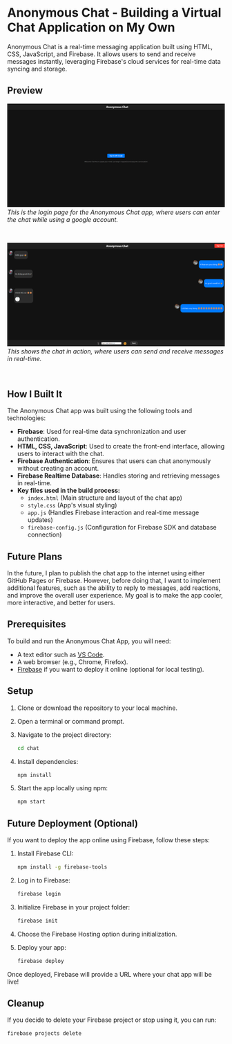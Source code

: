 # Anonymous Chat - Building a Virtual Chat Application on My Own

Anonymous Chat is a real-time messaging application built using HTML, CSS, JavaScript, and Firebase. It allows users to send and receive messages instantly, leveraging Firebase's cloud services for real-time data syncing and storage.

## Preview

![Anonymous Chat Login](login.png)
*This is the login page for the Anonymous Chat app, where users can enter the chat while using a google account.*

<br>

![Anonymous Chat Running](running.png)
*This shows the chat in action, where users can send and receive messages in real-time.*

<br>

## How I Built It

The Anonymous Chat app was built using the following tools and technologies:
- **Firebase**: Used for real-time data synchronization and user authentication.
- **HTML, CSS, JavaScript**: Used to create the front-end interface, allowing users to interact with the chat.
- **Firebase Authentication**: Ensures that users can chat anonymously without creating an account.
- **Firebase Realtime Database**: Handles storing and retrieving messages in real-time.
- **Key files used in the build process:**
  - `index.html` (Main structure and layout of the chat app)
  - `style.css` (App's visual styling)
  - `app.js` (Handles Firebase interaction and real-time message updates)
  - `firebase-config.js` (Configuration for Firebase SDK and database connection)

## Future Plans

In the future, I plan to publish the chat app to the internet using either GitHub Pages or Firebase. However, before doing that, I want to implement additional features, such as the ability to reply to messages, add reactions, and improve the overall user experience. My goal is to make the app cooler, more interactive, and better for users.

## Prerequisites

To build and run the Anonymous Chat App, you will need:

- A text editor such as [VS Code](https://code.visualstudio.com/).
- A web browser (e.g., Chrome, Firefox).
- [Firebase](https://firebase.google.com/) if you want to deploy it online (optional for local testing).

## Setup

1. Clone or download the repository to your local machine.
2. Open a terminal or command prompt.
3. Navigate to the project directory:
   ```sh
   cd chat
   ```
   
4. Install dependencies:
   ```sh
   npm install
   ```

5. Start the app locally using npm:
   ```sh
   npm start
   ```

## Future Deployment (Optional)

If you want to deploy the app online using Firebase, follow these steps:

1. Install Firebase CLI:
    ```sh
    npm install -g firebase-tools
    ```

2. Log in to Firebase:
    ```sh
    firebase login
    ```

3. Initialize Firebase in your project folder:
    ```sh
    firebase init
    ```

4. Choose the Firebase Hosting option during initialization.

5. Deploy your app:
    ```sh
    firebase deploy
    ```

Once deployed, Firebase will provide a URL where your chat app will be live!

## Cleanup

If you decide to delete your Firebase project or stop using it, you can run:
```sh
firebase projects delete
